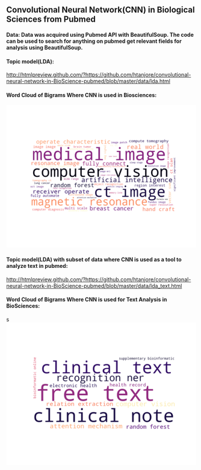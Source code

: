 
## Convolutional Neural Network(CNN) in Biological Sciences from Pubmed

#### Data: Data was acquired using Pubmed API with BeautifulSoup. The code can be used to search for anything on pubmed get relevant fields for analysis using BeautifulSoup.


#### Topic model(LDA):
http://htmlpreview.github.com/?https://github.com/htanjore/convolutional-neural-network-in-BioScience-pubmed/blob/master/data/lda.html
#### Word Cloud of Bigrams Where CNN is used in Biosciences:
![ScreenShot](data/word_cloud_cnn.png 'CNN')

#### Topic model(LDA) with subset of data where CNN is used as a tool to analyze text in pubmed:
http://htmlpreview.github.com/?https://github.com/htanjore/convolutional-neural-network-in-BioScience-pubmed/blob/master/data/lda_text.html

#### Word Cloud of Bigrams Where CNN is used for Text Analysis in BioSciences:
s![ScreenShot](data/word_cloud_cnn_text.png 'CNN Text')